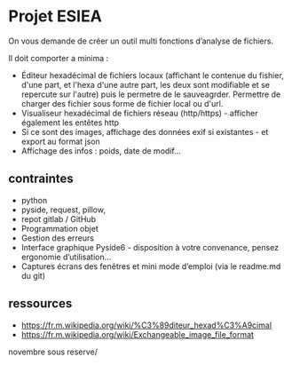 # Projet ESIEA

On vous demande de créer un outil multi fonctions d’analyse de fichiers.

Il doit comporter a minima :

- Éditeur hexadécimal de fichiers locaux (affichant le contenue du fishier, d'une part, et l'hexa d'une autre part, les deux sont modifiable et se repercute sur l'autre) puis le permetre de le sauveagrder. Permettre de charger des fichier sous forme de fichier local ou d'url.
- Visualiseur hexadécimal de fichiers réseau (http/https) - afficher également les entêtes http
- Si ce sont des images, affichage des données exif si existantes - et export au format json 
- Affichage des infos : poids, date de modif…

## contraintes 

- python
- pyside, request, pillow, 
- repot gitlab / GitHub 
- Programmation objet
- Gestion des erreurs
- Interface graphique Pyside6 - disposition à votre convenance, pensez ergonomie d’utilisation…
- Captures écrans des fenêtres et mini mode d’emploi (via le readme.md du git)

## ressources
- https://fr.m.wikipedia.org/wiki/%C3%89diteur_hexad%C3%A9cimal
- https://fr.m.wikipedia.org/wiki/Exchangeable_image_file_format

 novembre sous reserve/